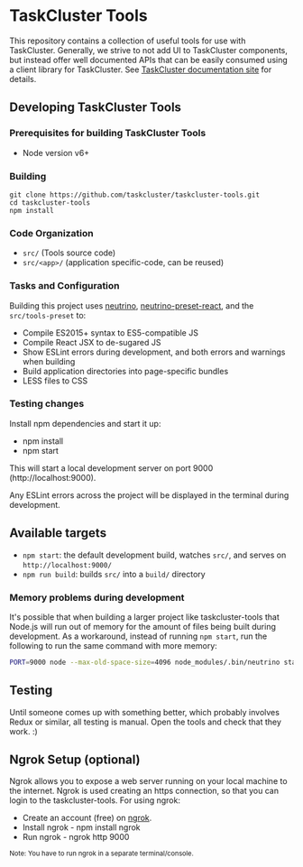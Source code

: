 # TaskCluster Tools

This repository contains a collection of useful tools for use with TaskCluster.
Generally, we strive to not add UI to TaskCluster components, but instead offer
well documented APIs that can be easily consumed using a client library for
TaskCluster. See [TaskCluster documentation site](https://docs.taskcluster.net)
for details.


## Developing TaskCluster Tools

### Prerequisites for building TaskCluster Tools

- Node version v6+

### Building

```
git clone https://github.com/taskcluster/taskcluster-tools.git
cd taskcluster-tools
npm install
```

### Code Organization

- `src/`    (Tools source code)
- `src/<app>/`  (application specific-code, can be reused)

### Tasks and Configuration

Building this project uses [neutrino](https://github.com/mozilla-neutrino/neutrino),
[neutrino-preset-react](https://github.com/mozilla-neutrino/neutrino-preset-react),
and the `src/tools-preset` to:

- Compile ES2015+ syntax to ES5-compatible JS
- Compile React JSX to de-sugared JS
- Show ESLint errors during development, and both errors and warnings when building
- Build application directories into page-specific bundles
- LESS files to CSS

### Testing changes

Install npm dependencies and start it up:
- npm install
- npm start

This will start a local development server on port 9000 (http://localhost:9000).

Any ESLint errors across the project will be displayed in the terminal during development.

## Available targets

- `npm start`: the default development build, watches `src/`, and serves on `http://localhost:9000/`
- `npm run build`: builds `src/` into a `build/` directory

### Memory problems during development

It's possible that when building a larger project like taskcluster-tools that Node.js will run out
of memory for the amount of files being built during development. As a workaround, instead of
running `npm start`, run the following to run the same command with more memory:

```sh
PORT=9000 node --max-old-space-size=4096 node_modules/.bin/neutrino start -p tools-preset
```

## Testing

Until someone comes up with something better, which probably involves Redux or similar,
all testing is manual. Open the tools and check that they work. :)


## Ngrok Setup (optional)

Ngrok allows you to expose a web server running on your local machine to the internet.
Ngrok is used creating an https connection, so that you can login to the taskcluster-tools.
For using ngrok:

- Create an account (free) on [ngrok](https://ngrok.com/).
- Install ngrok - npm install ngrok
- Run ngrok - ngrok http 9000

<sup>Note: You have to run ngrok in a separate terminal/console.</sup>
